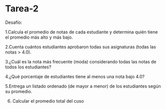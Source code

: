 # Tarea-2
Desafío:

1.Calcula el promedio de notas de cada estudiante y determina quién tiene el promedio más alto y más bajo.

2.Cuenta cuántos estudiantes aprobaron todas sus asignaturas (todas las notas > 4.0).

3.¿Cuál es la nota más frecuente (moda) considerando todas las notas de todos los estudiantes?

4.¿Qué porcentaje de estudiantes tiene al menos una nota bajo 4.0?

5.Entrega un listado ordenado (de mayor a menor) de los estudiantes según su promedio.

6. Calcular el promedio total del cuso